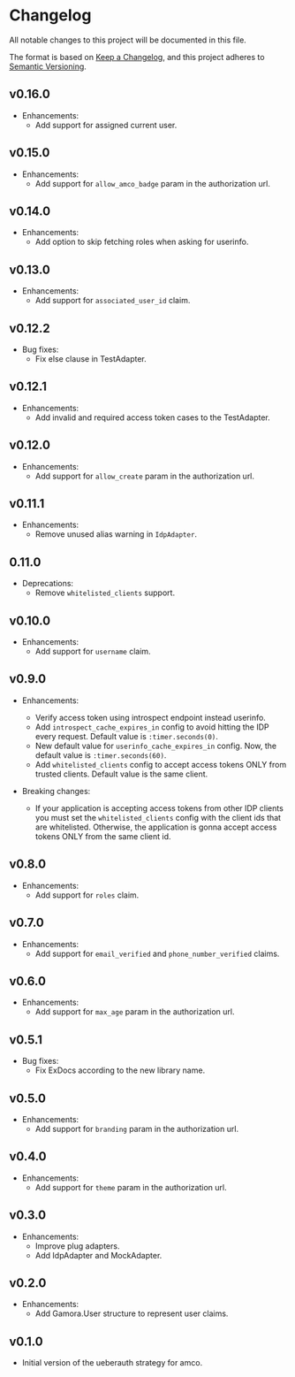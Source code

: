 # Changelog

All notable changes to this project will be documented in this file.

The format is based on [Keep a Changelog](https://keepachangelog.com/en/1.0.0/),
and this project adheres to [Semantic Versioning](https://semver.org/spec/v2.0.0.html).

## v0.16.0

* Enhancements:
  * Add support for assigned current user.

## v0.15.0

* Enhancements:
  * Add support for `allow_amco_badge` param in the authorization url.

## v0.14.0

* Enhancements:
  * Add option to skip fetching roles when asking for userinfo.

## v0.13.0

* Enhancements:
  * Add support for `associated_user_id` claim.

## v0.12.2

* Bug fixes:
  * Fix else clause in TestAdapter.

## v0.12.1

* Enhancements:
  * Add invalid and required access token cases to the TestAdapter.

## v0.12.0

* Enhancements:
  * Add support for `allow_create` param in the authorization url.

## v0.11.1

* Enhancements:
  * Remove unused alias warning in `IdpAdapter`.

## 0.11.0

* Deprecations:
  * Remove `whitelisted_clients` support.

## v0.10.0

* Enhancements:
  * Add support for `username` claim.

## v0.9.0

* Enhancements:
  * Verify access token using introspect endpoint instead userinfo.
  * Add `introspect_cache_expires_in` config to avoid hitting the IDP
    every request. Default value is `:timer.seconds(0)`.
  * New default value for `userinfo_cache_expires_in` config. Now,
    the default value is `:timer.seconds(60)`.
  * Add `whitelisted_clients` config to accept access tokens ONLY
    from trusted clients. Default value is the same client.

* Breaking changes:
  * If your application is accepting access tokens from other IDP
    clients you must set the `whitelisted_clients` config with
    the client ids that are whitelisted. Otherwise, the application
    is gonna accept access tokens ONLY from the same client id.

## v0.8.0

* Enhancements:
  * Add support for `roles` claim.

## v0.7.0

* Enhancements:
  * Add support for `email_verified` and `phone_number_verified` claims.

## v0.6.0

* Enhancements:
  * Add support for `max_age` param in the authorization url.

## v0.5.1

* Bug fixes:
  * Fix ExDocs according to the new library name.

## v0.5.0

* Enhancements:
  * Add support for `branding` param in the authorization url.

## v0.4.0

* Enhancements:
  * Add support for `theme` param in the authorization url.

## v0.3.0

* Enhancements:
  * Improve plug adapters.
  * Add IdpAdapter and MockAdapter.

## v0.2.0

* Enhancements:
  * Add Gamora.User structure to represent user claims.

## v0.1.0

* Initial version of the ueberauth strategy for amco.
